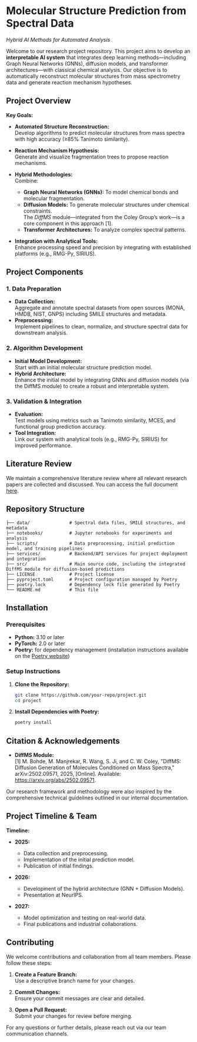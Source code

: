# Molecular Structure Prediction from Spectral Data  
*Hybrid AI Methods for Automated Analysis*

Welcome to our research project repository. This project aims to develop an **interpretable AI system** that integrates deep learning methods—including Graph Neural Networks (GNNs), diffusion models, and transformer architectures—with classical chemical analysis. Our objective is to automatically reconstruct molecular structures from mass spectrometry data and generate reaction mechanism hypotheses.

## Project Overview

**Key Goals:**

- **Automated Structure Reconstruction:**  
  Develop algorithms to predict molecular structures from mass spectra with high accuracy (≥85% Tanimoto similarity).

- **Reaction Mechanism Hypothesis:**  
  Generate and visualize fragmentation trees to propose reaction mechanisms.

- **Hybrid Methodologies:**  
  Combine:
  - **Graph Neural Networks (GNNs):** To model chemical bonds and molecular fragmentation.
  - **Diffusion Models:** To generate molecular structures under chemical constraints.  
    The *DiffMS* module—integrated from the Coley Group’s work—is a core component in this approach [1].
  - **Transformer Architectures:** To analyze complex spectral patterns.

- **Integration with Analytical Tools:**  
  Enhance processing speed and precision by integrating with established platforms (e.g., RMG-Py, SIRIUS).

## Project Components

### 1. Data Preparation  
- **Data Collection:**  
  Aggregate and annotate spectral datasets from open sources (MONA, HMDB, NIST, GNPS) including SMILE structures and metadata.  
- **Preprocessing:**  
  Implement pipelines to clean, normalize, and structure spectral data for downstream analysis.

### 2. Algorithm Development  
- **Initial Model Development:**  
  Start with an initial molecular structure prediction model.  
- **Hybrid Architecture:**  
  Enhance the initial model by integrating GNNs and diffusion models (via the DiffMS module) to create a robust and interpretable system.

### 3. Validation & Integration  
- **Evaluation:**  
  Test models using metrics such as Tanimoto similarity, MCES, and functional group prediction accuracy.
- **Tool Integration:**  
  Link our system with analytical tools (e.g., RMG-Py, SIRIUS) for improved performance.

## Literature Review

We maintain a comprehensive literature review where all relevant research papers are collected and discussed. You can access the full document [here](https://docs.google.com/document/d/1_v_1drTmpsYIzIAhz48yNV_ucPfhLEJYD8sfS7xAWLM/edit?tab=t.0#heading=h.4sb3482urv5).

## Repository Structure

```
├── data/               # Spectral data files, SMILE structures, and metadata
├── notebooks/          # Jupyter notebooks for experiments and analysis
├── scripts/            # Data preprocessing, initial prediction model, and training pipelines
├── services/           # Backend/API services for project deployment and integration
├── src/                # Main source code, including the integrated DiffMS module for diffusion-based predictions
├── LICENSE             # Project license
├── pyproject.toml      # Project configuration managed by Poetry
├── poetry.lock         # Dependency lock file generated by Poetry
└── README.md           # This file
```


## Installation

### Prerequisites

- **Python:** 3.10 or later  
- **PyTorch:** 2.0 or later  
- **Poetry:** for dependency management (installation instructions available on the [Poetry website](https://python-poetry.org/))

### Setup Instructions

1. **Clone the Repository:**

   ```bash
   git clone https://github.com/your-repo/project.git
   cd project
   ```

2. **Install Dependencies with Poetry:**

   ```bash
   poetry install
   ```

## Citation & Acknowledgements

- **DiffMS Module:**  
  [1] M. Bohde, M. Manjrekar, R. Wang, S. Ji, and C. W. Coley, "DiffMS: Diffusion Generation of Molecules Conditioned on Mass Spectra," arXiv:2502.09571, 2025, [Online]. Available: https://arxiv.org/abs/2502.09571.

Our research framework and methodology were also inspired by the comprehensive technical guidelines outlined in our internal documentation.

## Project Timeline & Team

**Timeline:**

- **2025:**  
  - Data collection and preprocessing.  
  - Implementation of the initial prediction model.  
  - Publication of initial findings.

- **2026:**  
  - Development of the hybrid architecture (GNN + Diffusion Models).  
  - Presentation at NeurIPS.

- **2027:**  
  - Model optimization and testing on real-world data.  
  - Final publications and industrial collaborations.

## Contributing

We welcome contributions and collaboration from all team members. Please follow these steps:

1. **Create a Feature Branch:**  
   Use a descriptive branch name for your changes.
   
2. **Commit Changes:**  
   Ensure your commit messages are clear and detailed.

3. **Open a Pull Request:**  
   Submit your changes for review before merging.

For any questions or further details, please reach out via our team communication channels.

